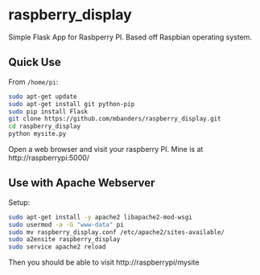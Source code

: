 # raspberry_display
Simple Flask App for Rasbperry PI. Based off Raspbian operating system.

Quick Use
---------
From `/home/pi`:
```sh
sudo apt-get update
sudo apt-get install git python-pip
sudo pip install Flask
git clone https://github.com/mbanders/raspberry_display.git
cd raspberry_display
python mysite.py
```

Open a web browser and visit your raspberry PI.  Mine is at http://raspberrypi:5000/

Use with Apache Webserver
-------------------------
Setup:
```sh
sudo apt-get install -y apache2 libapache2-mod-wsgi
sudo usermod -a -G "www-data" pi
sudo mv raspberry_display.conf /etc/apache2/sites-available/
sudo a2ensite raspberry_display
sudo service apache2 reload
```

Then you should be able to visit http://raspberrypi/mysite
